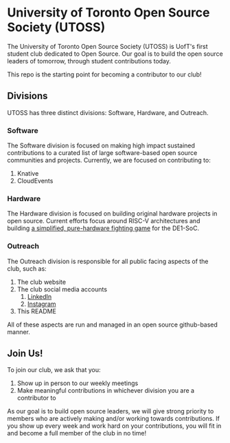 # University of Toronto Open Source Society (UTOSS)

The University of Toronto Open Source Society (UTOSS) is UofT's first student
club dedicated to Open Source. Our goal is to build the open source leaders of
tomorrow, through student contributions today.

This repo is the starting point for becoming a contributor to our club!

## Divisions

UTOSS has three distinct divisions: Software, Hardware, and Outreach.

### Software

The Software division is focused on making high impact sustained contributions
to a curated list of large software-based open source communities and projects.
Currently, we are focused on contributing to:

1. Knative
1. CloudEvents

### Hardware

The Hardware division is focused on building original hardware projects in open
source. Current efforts focus around RISC-V architectures and building [a 
simplified, pure-hardware fighting game](https://github.com/UTOSS/UTOSS_summer_2t4) for the DE1-SoC.

### Outreach

The Outreach division is responsible for all public facing aspects of the club,
such as:

1. The club website
1. The club social media accounts
   1. [LinkedIn](https://www.linkedin.com/company/utoss/)
   1. [Instagram](https://www.instagram.com/ut_oss)
1. This README

All of these aspects are run and managed in an open source github-based manner.

## Join Us!

To join our club, we ask that you:

1. Show up in person to our weekly meetings
1. Make meaningful contributions in whichever division you are a contributor to

As our goal is to build open source leaders, we will give strong priority to
members who are actively making and/or working towards contributions. If you
show up every week and work hard on your contributions, you will fit in and
become a full member of the club in no time!
